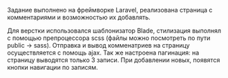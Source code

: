 Задание выполнено на фреймворке Laravel, реализована страница с комментариями и возможностью их добавлять.

Для верстки использовался шаблонизатор Blade, стилизация выполнял с помощью препроцессора scss (файлы можно посмотреть по пути public -> sass). 
Отправка и вывод комменатриев на страницу осуществляется с помощь ajax. Так же настроена пагинация: на страницу выводятся только 3 записи. При добавлении новых, появятся кнопки навигации по записям.





